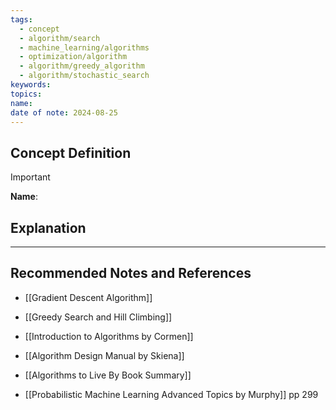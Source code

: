 ```yaml
---
tags:
  - concept
  - algorithm/search
  - machine_learning/algorithms
  - optimization/algorithm
  - algorithm/greedy_algorithm
  - algorithm/stochastic_search
keywords: 
topics: 
name: 
date of note: 2024-08-25
---
```


## Concept Definition

>[!important]
>**Name**: 



## Explanation





-----------
##  Recommended Notes and References


- [[Gradient Descent Algorithm]]
- [[Greedy Search and Hill Climbing]]


- [[Introduction to Algorithms by Cormen]]
- [[Algorithm Design Manual by Skiena]]
- [[Algorithms to Live By Book Summary]]

- [[Probabilistic Machine Learning Advanced Topics by Murphy]] pp 299